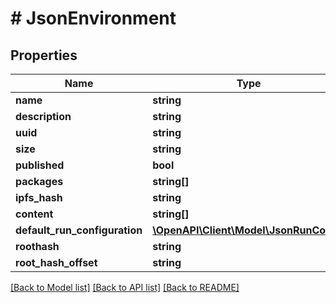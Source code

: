 # # JsonEnvironment

## Properties

Name | Type | Description | Notes
------------ | ------------- | ------------- | -------------
**name** | **string** |  | [optional]
**description** | **string** |  | [optional]
**uuid** | **string** |  | [optional]
**size** | **string** |  | [optional]
**published** | **bool** |  | [optional]
**packages** | **string[]** |  | [optional]
**ipfs_hash** | **string** |  | [optional]
**content** | **string[]** |  | [optional]
**default_run_configuration** | [**\OpenAPI\Client\Model\JsonRunConfig**](JsonRunConfig.md) |  | [optional]
**roothash** | **string** |  | [optional]
**root_hash_offset** | **string** |  | [optional]

[[Back to Model list]](../../README.md#models) [[Back to API list]](../../README.md#endpoints) [[Back to README]](../../README.md)
